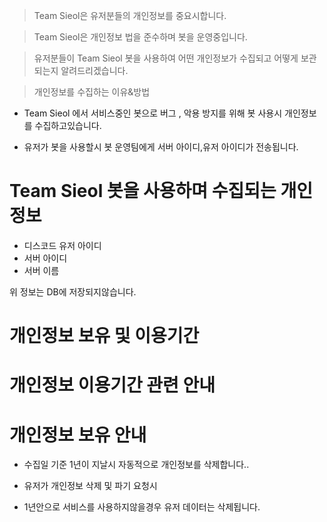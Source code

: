 > Team Sieol은 유저분들의 개인정보를 중요시합니다.

> Team Sieol은 개인정보 법을 준수하며 봇을 운영중입니다.

> 유저분들이 Team Sieol 봇을 사용하여 어떤 개인정보가 수집되고 어떻게 보관되는지 알려드리겠습니다.

> 개인정보를 수집하는 이유&방법

- Team Sieol 에서 서비스중인 봇으로 버그 , 악용 방지를 위해 봇 사용시 개인정보를 수집하고있습니다.

- 유저가 봇을 사용할시 봇 운영팀에게 서버 아이디,유저 아이디가 전송됩니다.

# Team Sieol 봇을 사용하며 수집되는 개인정보

- 디스코드 유저 아이디
- 서버 아이디
- 서버 이름

위 정보는 DB에 저장되지않습니다.

# 개인정보 보유 및 이용기간

# 개인정보 이용기간 관련 안내

# 개인정보 보유 안내

- 수집일 기준 1년이 지날시 자동적으로 개인정보를 삭제합니다..

- 유저가 개인정보 삭제 및 파기 요청시

- 1년안으로 서비스를 사용하지않을경우 유저 데이터는 삭제됩니다.
